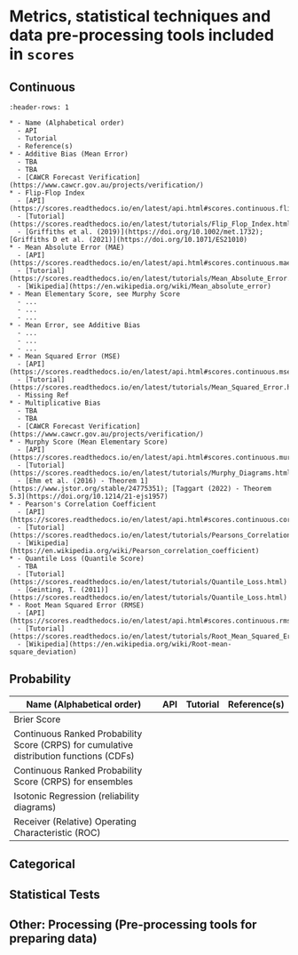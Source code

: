 # Metrics, statistical techniques and data pre-processing tools included in `scores` 

## Continuous

```{list-table} 
:header-rows: 1

* - Name (Alphabetical order)
  - API
  - Tutorial
  - Reference(s)
* - Additive Bias (Mean Error)
  - TBA
  - TBA
  - [CAWCR Forecast Verification](https://www.cawcr.gov.au/projects/verification/)
* - Flip-Flop Index
  - [API](https://scores.readthedocs.io/en/latest/api.html#scores.continuous.flip_flop_index)
  - [Tutorial](https://scores.readthedocs.io/en/latest/tutorials/Flip_Flop_Index.html)
  - [Griffiths et al. (2019)](https://doi.org/10.1002/met.1732); [Griffiths D et al. (2021)](https://doi.org/10.1071/ES21010)
* - Mean Absolute Error (MAE)
  - [API](https://scores.readthedocs.io/en/latest/api.html#scores.continuous.mae)
  - [Tutorial](https://scores.readthedocs.io/en/latest/tutorials/Mean_Absolute_Error.html)
  - [Wikipedia](https://en.wikipedia.org/wiki/Mean_absolute_error)
* - Mean Elementary Score, see Murphy Score
  - ...
  - ...
  - ...
* - Mean Error, see Additive Bias
  - ...
  - ...
  - ...
* - Mean Squared Error (MSE)
  - [API](https://scores.readthedocs.io/en/latest/api.html#scores.continuous.mse)
  - [Tutorial](https://scores.readthedocs.io/en/latest/tutorials/Mean_Squared_Error.html)
  - Missing Ref
* - Multiplicative Bias
  - TBA
  - TBA
  - [CAWCR Forecast Verification](https://www.cawcr.gov.au/projects/verification/)
* - Murphy Score (Mean Elementary Score)
  - [API](https://scores.readthedocs.io/en/latest/api.html#scores.continuous.murphy_score)
  - [Tutorial](https://scores.readthedocs.io/en/latest/tutorials/Murphy_Diagrams.html)
  - [Ehm et al. (2016) - Theorem 1](https://www.jstor.org/stable/24775351); [Taggart (2022) - Theorem 5.3](https://doi.org/10.1214/21-ejs1957)
* - Pearson's Correlation Coefficient
  - [API](https://scores.readthedocs.io/en/latest/api.html#scores.continuous.correlation)
  - [Tutorial](https://scores.readthedocs.io/en/latest/tutorials/Pearsons_Correlation.html)
  - [Wikipedia](https://en.wikipedia.org/wiki/Pearson_correlation_coefficient)
* - Quantile Loss (Quantile Score)
  - TBA
  - [Tutorial](https://scores.readthedocs.io/en/latest/tutorials/Quantile_Loss.html)
  - [Geinting, T. (2011)](https://scores.readthedocs.io/en/latest/tutorials/Quantile_Loss.html)
* - Root Mean Squared Error (RMSE)
  - [API](https://scores.readthedocs.io/en/latest/api.html#scores.continuous.rmse)
  - [Tutorial](https://scores.readthedocs.io/en/latest/tutorials/Root_Mean_Squared_Error.html)
  - [Wikipedia](https://en.wikipedia.org/wiki/Root-mean-square_deviation)
```

## Probability

| Name (Alphabetical order)                | API           |  Tutorial                 | Reference(s) |
| ------------------------                 | -----------   | -----------               | -----------  |
| Brier Score                              |               |                           |              |
| Continuous Ranked Probability Score (CRPS) for cumulative distribution functions (CDFs) |       |    |
| Continuous Ranked Probability Score (CRPS) for ensembles |               |                           |              |
| Isotonic Regression (reliability diagrams) |               |                           |              |
| Receiver (Relative) Operating Characteristic (ROC) |      |                           |              |


## Categorical

## Statistical Tests

## Other: Processing (Pre-processing tools for preparing data)
